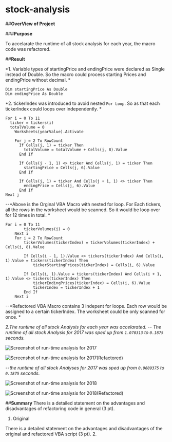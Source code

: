# stock-analysis

##**OverView of Project**

###**Purpose**

To accelarate the runtime of all stock analysis for each year, the macro code was refactored. 

##**Result**

*1. Variable types of startingPrice and endingPrice were declared as Single instead of Double. So the macro could process starting Prices and endingPrice without decimal. *
```
Dim startingPrice As Double 
Dim endingPrice As Double
```   

*2. tickerIndex was introduced to avoid nested `For Loop`. So as that each tickerIndex could loops over independently. * 
```
For i = 0 To 11 
  ticker = tickers(i)
  totalVolume = 0
    Worksheets(yearValue).Activate
    
    For j = 2 To RowCount
      If Cells(j, 1) = ticker Then
        totalVolume = totalVolume + Cells(j, 8).Value
      End If
      
      If Cells(j - 1, 1) <> ticker And Cells(j, 1) = ticker Then
        startingPrice = Cells(j, 6).Value
      End If
      
      If Cells(j, 1) = ticker And Cells(j + 1, 1) <> ticker Then
        endingPrice = Cells(j, 6).Value
      End If
Next j
```
--*Above is the Orginal VBA Macro with nested for loop. For Each tickers, all the rows in the worksheet would be scanned. So it would be loop over for 12 times in total. *

```
For i = 0 To 11
        tickerVolumes(i) = 0
    Next i
    For i = 2 To RowCount
        tickerVolumes(tickerIndex) = tickerVolumes(tickerIndex) + Cells(i, 8).Value
        
        If Cells(i - 1, 1).Value <> tickers(tickerIndex) And Cells(i, 1).Value = tickers(tickerIndex) Then
            tickerStartingPrices(tickerIndex) = Cells(i, 6).Value
  
        If Cells(i, 1).Value = tickers(tickerIndex) And Cells(i + 1, 1).Value <> tickers(tickerIndex) Then
            tickerEndingPrices(tickerIndex) = Cells(i, 6).Value    
            tickerIndex = tickerIndex + 1
        End If    
    Next i
```
--*Refactored VBA Macro contains 3 indepent for loops. Each row would be assigned to a certain tickerIndex. The worksheet could be only scanned for once. *

*2.The runtime of all stock Analysis for each year was accelarated. 
-- The runtime of all stock Analysis for 2017 was sped up from `1.070313` to `0.1875` seconds.*

![Screenshot of run-time analysis for 2017](https://user-images.githubusercontent.com/105877888/172064893-62324114-946f-410e-913b-dfa34b8bfaaf.PNG)

![Screenshot of run-time analysis for 2017(Refactored)](https://user-images.githubusercontent.com/105877888/172064881-181bd289-a50a-4e76-a007-65d16378b380.PNG)

--*the runtime of all stock Analyses for 2017 was sped up from `0.9609375` to `0.1875` seconds.*

![Screenshot of run-time analysis for 2018](https://user-images.githubusercontent.com/105877888/172064900-d4a6c153-6b26-40b5-88a7-4ce267c77ad6.PNG)

![Screenshot of run-time analysis for 2018(Refactored)](https://user-images.githubusercontent.com/105877888/172064885-18227c31-c1a5-4df9-9bc6-7455476c1b26.PNG)

##**Summary**
There is a detailed statement on the advantages and disadvantages of refactoring code in general (3 pt).
1. Original 

There is a detailed statement on the advantages and disadvantages of the original and refactored VBA script (3 pt).
2.


